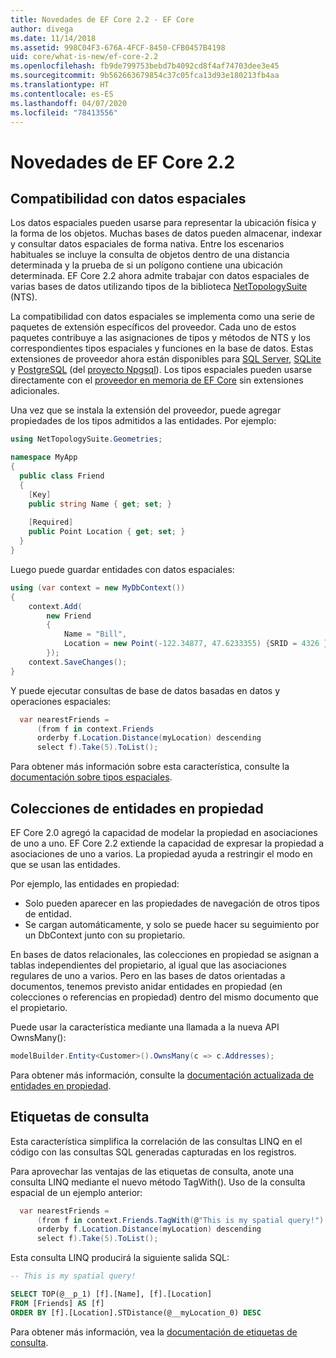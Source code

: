 ```yaml
---
title: Novedades de EF Core 2.2 - EF Core
author: divega
ms.date: 11/14/2018
ms.assetid: 998C04F3-676A-4FCF-8450-CFB0457B4198
uid: core/what-is-new/ef-core-2.2
ms.openlocfilehash: fb9de799753bebd7b4092cd8f4af74703dee3e45
ms.sourcegitcommit: 9b562663679854c37c05fca13d93e180213fb4aa
ms.translationtype: HT
ms.contentlocale: es-ES
ms.lasthandoff: 04/07/2020
ms.locfileid: "78413556"
---
```

# <a name="new-features-in-ef-core-22"></a>Novedades de EF Core 2.2

## <a name="spatial-data-support"></a>Compatibilidad con datos espaciales

Los datos espaciales pueden usarse para representar la ubicación física y la forma de los objetos.
Muchas bases de datos pueden almacenar, indexar y consultar datos espaciales de forma nativa.
Entre los escenarios habituales se incluye la consulta de objetos dentro de una distancia determinada y la prueba de si un polígono contiene una ubicación determinada.
EF Core 2.2 ahora admite trabajar con datos espaciales de varias bases de datos utilizando tipos de la biblioteca [ NetTopologySuite ](https://github.com/NetTopologySuite/NetTopologySuite) (NTS).

La compatibilidad con datos espaciales se implementa como una serie de paquetes de extensión específicos del proveedor.
Cada uno de estos paquetes contribuye a las asignaciones de tipos y métodos de NTS y los correspondientes tipos espaciales y funciones en la base de datos.
Estas extensiones de proveedor ahora están disponibles para [SQL Server](https://www.nuget.org/packages/Microsoft.EntityFrameworkCore.SqlServer.NetTopologySuite/), [SQLite](https://www.nuget.org/packages/Microsoft.EntityFrameworkCore.Sqlite.NetTopologySuite/) y [PostgreSQL](https://www.nuget.org/packages/Npgsql.EntityFrameworkCore.PostgreSQL.NetTopologySuite/) (del [proyecto Npgsql](https://www.npgsql.org/)).
Los tipos espaciales pueden usarse directamente con el [proveedor en memoria de EF Core](xref:core/providers/in-memory/index) sin extensiones adicionales.

Una vez que se instala la extensión del proveedor, puede agregar propiedades de los tipos admitidos a las entidades. Por ejemplo:

``` csharp
using NetTopologySuite.Geometries;

namespace MyApp
{
  public class Friend
  {
    [Key]
    public string Name { get; set; }
  
    [Required]
    public Point Location { get; set; }
  }
}
```

Luego puede guardar entidades con datos espaciales:

``` csharp
using (var context = new MyDbContext())
{
    context.Add(
        new Friend
        {
            Name = "Bill",
            Location = new Point(-122.34877, 47.6233355) {SRID = 4326 }
        });
    context.SaveChanges();
}
```

Y puede ejecutar consultas de base de datos basadas en datos y operaciones espaciales:

``` csharp
  var nearestFriends =
      (from f in context.Friends
      orderby f.Location.Distance(myLocation) descending
      select f).Take(5).ToList();
```

Para obtener más información sobre esta característica, consulte la [documentación sobre tipos espaciales](xref:core/modeling/spatial).

## <a name="collections-of-owned-entities"></a>Colecciones de entidades en propiedad

EF Core 2.0 agregó la capacidad de modelar la propiedad en asociaciones de uno a uno.
EF Core 2.2 extiende la capacidad de expresar la propiedad a asociaciones de uno a varios.
La propiedad ayuda a restringir el modo en que se usan las entidades.

Por ejemplo, las entidades en propiedad:

- Solo pueden aparecer en las propiedades de navegación de otros tipos de entidad.
- Se cargan automáticamente, y solo se puede hacer su seguimiento por un DbContext junto con su propietario.

En bases de datos relacionales, las colecciones en propiedad se asignan a tablas independientes del propietario, al igual que las asociaciones regulares de uno a varios.
Pero en las bases de datos orientadas a documentos, tenemos previsto anidar entidades en propiedad (en colecciones o referencias en propiedad) dentro del mismo documento que el propietario.

Puede usar la característica mediante una llamada a la nueva API OwnsMany():

``` csharp
modelBuilder.Entity<Customer>().OwnsMany(c => c.Addresses);
```

Para obtener más información, consulte la [documentación actualizada de entidades en propiedad](xref:core/modeling/owned-entities#collections-of-owned-types).

## <a name="query-tags"></a>Etiquetas de consulta

Esta característica simplifica la correlación de las consultas LINQ en el código con las consultas SQL generadas capturadas en los registros.

Para aprovechar las ventajas de las etiquetas de consulta, anote una consulta LINQ mediante el nuevo método TagWith().
Uso de la consulta espacial de un ejemplo anterior:

``` csharp
  var nearestFriends =
      (from f in context.Friends.TagWith(@"This is my spatial query!")
      orderby f.Location.Distance(myLocation) descending
      select f).Take(5).ToList();
```

Esta consulta LINQ producirá la siguiente salida SQL:

``` sql
-- This is my spatial query!

SELECT TOP(@__p_1) [f].[Name], [f].[Location]
FROM [Friends] AS [f]
ORDER BY [f].[Location].STDistance(@__myLocation_0) DESC
```

Para obtener más información, vea la [documentación de etiquetas de consulta](xref:core/querying/tags).

